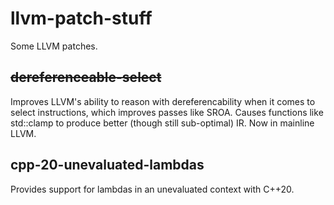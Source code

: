 # llvm-patch-stuff
Some LLVM patches.


## ~~dereferenceable-select~~
Improves LLVM's ability to reason with dereferencability when it comes to select instructions, which improves passes like SROA. 
Causes functions like std::clamp to produce better (though still sub-optimal) IR. Now in mainline LLVM.

## cpp-20-unevaluated-lambdas
Provides support for lambdas in an unevaluated context with C++20.
